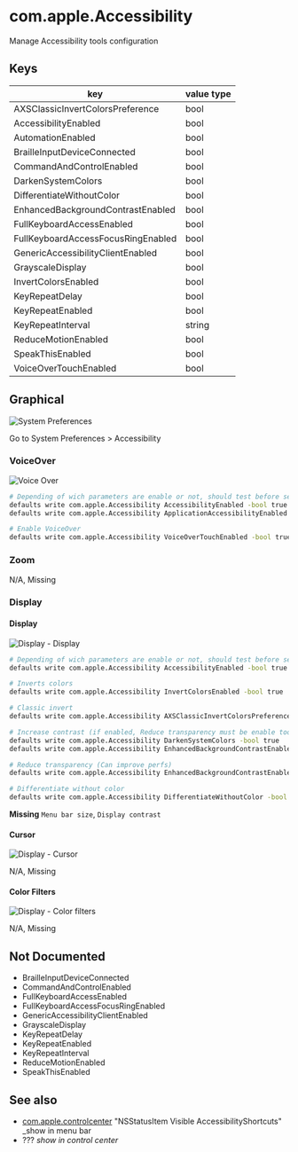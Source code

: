# com.apple.Accessibility

Manage Accessibility tools configuration

## Keys

| key                                | value type |
|------------------------------------|------------|
| AXSClassicInvertColorsPreference   | bool       |
| AccessibilityEnabled               | bool       |
| AutomationEnabled                  | bool       |
| BrailleInputDeviceConnected        | bool       |
| CommandAndControlEnabled           | bool       |
| DarkenSystemColors                 | bool       |
| DifferentiateWithoutColor          | bool       |
| EnhancedBackgroundContrastEnabled  | bool       |
| FullKeyboardAccessEnabled          | bool       |
| FullKeyboardAccessFocusRingEnabled | bool       |
| GenericAccessibilityClientEnabled  | bool       |
| GrayscaleDisplay                   | bool       |
| InvertColorsEnabled                | bool       |
| KeyRepeatDelay                     | bool       |
| KeyRepeatEnabled                   | bool       |
| KeyRepeatInterval                  | string     |
| ReduceMotionEnabled                | bool       |
| SpeakThisEnabled                   | bool       |
| VoiceOverTouchEnabled              | bool       |

## Graphical

![System Preferences](/media/SystemPreferences.png)

Go to System Preferences > Accessibility

### VoiceOver

![Voice Over](/media/com.apple.Accessibility.VoiceOver.png)

```bash
# Depending of wich parameters are enable or not, should test before set theses
defaults write com.apple.Accessibility AccessibilityEnabled -bool true
defaults write com.apple.Accessibility ApplicationAccessibilityEnabled -bool true

# Enable VoiceOver
defaults write com.apple.Accessibility VoiceOverTouchEnabled -bool true
```

### Zoom

N/A, Missing

### Display

#### Display

![Display - Display](/media/com.apple.Accessibility.Display.Display.png)

```bash
# Depending of wich parameters are enable or not, should test before set this
defaults write com.apple.Accessibility AccessibilityEnabled -bool true

# Inverts colors
defaults write com.apple.Accessibility InvertColorsEnabled -bool true

# Classic invert
defaults write com.apple.Accessibility AXSClassicInvertColorsPreference -bool true

# Increase contrast (if enabled, Reduce transparency must be enable too)
defaults write com.apple.Accessibility DarkenSystemColors -bool true
defaults write com.apple.Accessibility EnhancedBackgroundContrastEnabled -bool true

# Reduce transparency (Can improve perfs)
defaults write com.apple.Accessibility EnhancedBackgroundContrastEnabled -bool true

# Differentiate without color
defaults write com.apple.Accessibility DifferentiateWithoutColor -bool true
```

**Missing** `Menu bar size`, `Display contrast`

#### Cursor

![Display - Cursor](/media/com.apple.Accessibility.Display.Cursor.png)
 
 N/A, Missing

#### Color Filters

![Display - Color filters](/media/com.apple.Accessibility.Display.ColorFilters.png)
 
 N/A, Missing

## Not Documented

- BrailleInputDeviceConnected
- CommandAndControlEnabled
- FullKeyboardAccessEnabled
- FullKeyboardAccessFocusRingEnabled
- GenericAccessibilityClientEnabled
- GrayscaleDisplay
- KeyRepeatDelay
- KeyRepeatEnabled
- KeyRepeatInterval
- ReduceMotionEnabled
- SpeakThisEnabled

## See also

- [com.apple.controlcenter](com.apple.controlcenter.md) "NSStatusItem Visible AccessibilityShortcuts" _show in menu bar
- ??? _show in control center_
